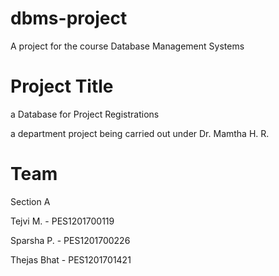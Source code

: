 # dbms-project
A project for the course Database Management Systems

# Project Title
a Database for Project Registrations

a department project being carried out under Dr. Mamtha H. R.

# Team
Section A

Tejvi M. - PES1201700119

Sparsha P. - PES1201700226

Thejas Bhat - PES1201701421
